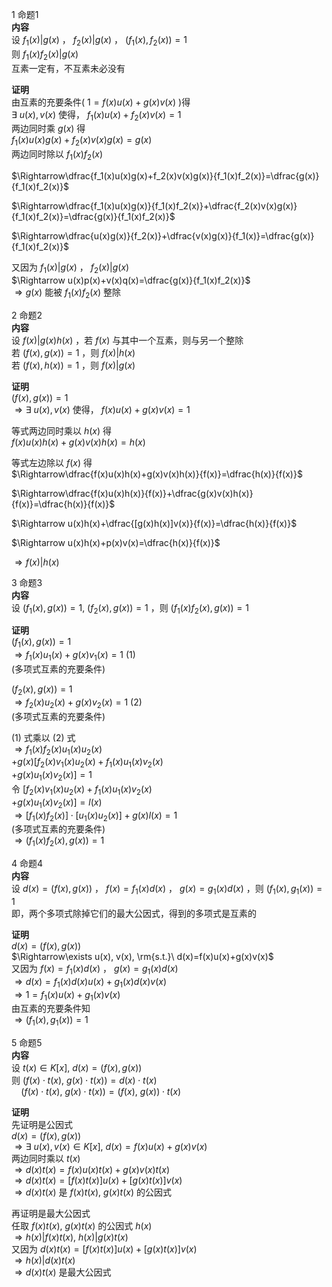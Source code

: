 1 命题1  
**内容**  
设 $f_1(x)|g(x)$ ， $f_2(x)|g(x)$ ， $(f_1(x),f_2(x))=1$   
则 $f_1(x)f_2(x)|g(x)$   
互素一定有，不互素未必没有  
  
**证明**  
由互素的充要条件( $1=f(x)u(x)+g(x)v(x)$ )得  
 $\exists\ u(x),v(x)$ 使得， $f_1(x)u(x)+f_2(x)v(x)  
=1$   
两边同时乘 $g(x)$ 得  
 $f_1(x)u(x)g(x)+f_2(x)v(x)g(x)=g(x)$   
两边同时除以 $f_1(x)f_2(x)$   
  
 $\Rightarrow\dfrac{f_1(x)u(x)g(x)+f_2(x)v(x)g(x)}{f_1(x)f_2(x)}=\dfrac{g(x)}{f_1(x)f_2(x)}$   
  
 $\Rightarrow\dfrac{f_1(x)u(x)g(x)}{f_1(x)f_2(x)}+\dfrac{f_2(x)v(x)g(x)}{f_1(x)f_2(x)}=\dfrac{g(x)}{f_1(x)f_2(x)}$   
  
 $\Rightarrow\dfrac{u(x)g(x)}{f_2(x)}+\dfrac{v(x)g(x)}{f_1(x)}=\dfrac{g(x)}{f_1(x)f_2(x)}$   
  
又因为 $f_1(x)|g(x)$ ， $f_2(x)|g(x)$   
 $\Rightarrow u(x)p(x)+v(x)q(x)=\dfrac{g(x)}{f_1(x)f_2(x)}$   
 $\Rightarrow g(x)$ 能被 $f_1(x)f_2(x)$ 整除  
  
2 命题2  
**内容**  
设 $f(x)|g(x)h(x)$ ，若 $f(x)$ 与其中一个互素，则与另一个整除  
若 $(f(x),g(x))=1$ ，则 $f(x)|h(x)$   
若 $(f(x),h(x))=1$ ，则 $f(x)|g(x)$   
  
**证明**  
 $(f(x),g(x))=1$   
 $\Rightarrow\exists\ u(x),v(x)$ 使得， $f(x)u(x)+g(x)v(x)=1$   
  
等式两边同时乘以 $h(x)$ 得  
 $f(x)u(x)h(x)+g(x)v(x)h(x)=h(x)$   
  
等式左边除以 $f(x)$ 得  
 $\Rightarrow\dfrac{f(x)u(x)h(x)+g(x)v(x)h(x)}{f(x)}=\dfrac{h(x)}{f(x)}$   
  
 $\Rightarrow\dfrac{f(x)u(x)h(x)}{f(x)}+\dfrac{g(x)v(x)h(x)}{f(x)}=\dfrac{h(x)}{f(x)}$   
  
 $\Rightarrow u(x)h(x)+\dfrac{[g(x)h(x)]v(x)}{f(x)}=\dfrac{h(x)}{f(x)}$   
  
 $\Rightarrow u(x)h(x)+p(x)v(x)=\dfrac{h(x)}{f(x)}$   
  
 $\Rightarrow f(x)|h(x)$   
  
3 命题3  
**内容**  
设 $(f_1(x),g(x))=1,\ (f_2(x),g(x))=1$ ，则 $(f_1(x)f_2(x),g(x))=1$   
  
**证明**  
 $(f_1(x),g(x))=1$   
 $\Rightarrow f_1(x)u_1(x)+g(x)v_1(x)=1\ (1)$   
(多项式互素的充要条件)  
  
 $(f_2(x),g(x))=1$   
 $\Rightarrow f_2(x)u_2(x)+g(x)v_2(x)=1\ (2)$   
(多项式互素的充要条件)  
  
 $(1)$ 式乘以 $(2)$ 式  
 $\Rightarrow f_1(x)f_2(x)u_1(x)u_2(x)$   
 $+g(x)[f_2(x)v_1(x)u_2(x)+f_1(x)u_1(x)v_2(x)$   
 $+g(x)u_1(x)v_2(x)]=1$   
令 $[f_2(x)v_1(x)u_2(x)+f_1(x)u_1(x)v_2(x)$   
 $+g(x)u_1(x)v_2(x)]=l(x)$   
 $\Rightarrow [f_1(x)f_2(x)]\cdot[u_1(x)u_2(x)]+g(x)l(x)=1$   
(多项式互素的充要条件)  
 $\Rightarrow(f_1(x)f_2(x),g(x))=1$   
  
4 命题4  
**内容**  
设 $d(x)=(f(x),g(x))$ ， $f(x)=f_1(x)d(x)$ ， $g(x)=g_1(x)d(x)$ ，则 $(f_1(x),g_1(x))=1$   
即，两个多项式除掉它们的最大公因式，得到的多项式是互素的  
  
**证明**  
 $d(x)=(f(x),g(x))$   
 $\Rightarrow\exists u(x), v(x), \rm{s.t.}\ d(x)=f(x)u(x)+g(x)v(x)$   
又因为 $f(x)=f_1(x)d(x)$ ， $g(x)=g_1(x)d(x)$   
 $\Rightarrow d(x)=f_1(x)d(x)u(x)  
+g_1(x)d(x)v(x)$   
 $\Rightarrow 1=f_1(x)u(x)+g_1(x)v(x)$   
由互素的充要条件知  
 $\Rightarrow(f_1(x),g_1(x))=1$   
  
5 命题5  
**内容**  
设 $t(x)\in K[x],\  d(x)=(f(x),g(x))$   
则 $(f(x)\cdot t(x),\ g(x)\cdot t(x))=d(x)\cdot t(x)$   
 $\enspace\enspace(f(x)\cdot t(x),\ g(x)\cdot t(x))=(f(x),\ g(x))\cdot t(x)$   
  
**证明**  
先证明是公因式  
 $d(x)=(f(x),g(x))$   
 $\Rightarrow\exists\ u(x),v(x)\in K[x],\  
d(x)=f(x)u(x)+g(x)v(x)$   
两边同时乘以 $t(x)$   
 $\Rightarrow  
d(x)t(x)=f(x)u(x)t(x)+g(x)v(x)t(x)$   
 $\Rightarrow  
d(x)t(x)=[f(x)t(x)]u(x)+[g(x)t(x)]v(x)$   
 $\Rightarrow d(x)t(x)$ 是 $f(x)t(x),\ g(x)t(x)$ 的公因式  
  
再证明是最大公因式  
任取 $f(x)t(x),\ g(x)t(x)$ 的公因式 $h(x)$   
 $\Rightarrow h(x)|f(x)t(x),\ h(x)|g(x)t(x)$   
又因为 $d(x)t(x)=[f(x)t(x)]u(x)+[g(x)t(x)]v(x)$   
 $\Rightarrow h(x)|d(x)t(x)$   
 $\Rightarrow d(x)t(x)$ 是最大公因式  
